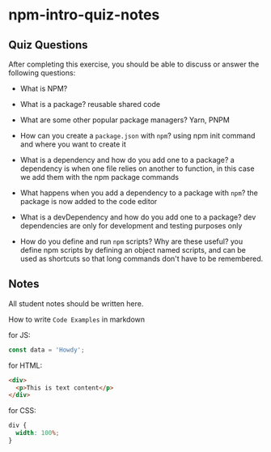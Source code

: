 # npm-intro-quiz-notes

## Quiz Questions

After completing this exercise, you should be able to discuss or answer the following questions:

- What is NPM?

- What is a package?
  reusable shared code
- What are some other popular package managers?
  Yarn, PNPM
- How can you create a `package.json` with `npm`?
  using npm init command and where you want to create it
- What is a dependency and how do you add one to a package?
  a dependency is when one file relies on another to function, in this case we add them with the npm package commands
- What happens when you add a dependency to a package with `npm`?
  the package is now added to the code editor
- What is a devDependency and how do you add one to a package?
  dev dependencies are only for development and testing purposes only
- How do you define and run `npm` scripts? Why are these useful?
  you define npm scripts by defining an object named scripts, and can be used as shortcuts so that long commands don't have to be remembered.

## Notes

All student notes should be written here.

How to write `Code Examples` in markdown

for JS:

```javascript
const data = 'Howdy';
```

for HTML:

```html
<div>
  <p>This is text content</p>
</div>
```

for CSS:

```css
div {
  width: 100%;
}
```
